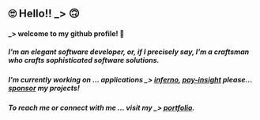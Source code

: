 ## 🙄 Hello!! _> 🙃

<!--
**kumar-rinku0/kumar-rinku0** is a ✨ _special_ ✨ repository because its `README.md` (this file) appears on your GitHub profile.

Here are some ideas to get you started:

- 🔭 I’m currently working on ...
- 🌱 I’m currently learning ...
- 👯 I’m looking to collaborate on ...
- 🤔 I’m looking for help with ...
- 💬 Ask me about ...
- 📫 How to reach me: ...
- 😄 Pronouns: ...
- ⚡ Fun fact: ...
-->

#### _> welcome to my github profile! 👋

##### I'm an elegant software developer, or, if I precisely say, I'm a craftsman who crafts sophisticated software solutions.

##### I'm currently working on ... applications _> [inferno](https://infer-no.vercel.app), [pay-insight](https://pay-insight.vercel.app) please... [sponsor](https://github.com/sponsors/kumar-rinku0) my projects!

##### To reach me or connect with me ... visit my _> [portfolio](https://rinku-portfolio-one.vercel.app).

